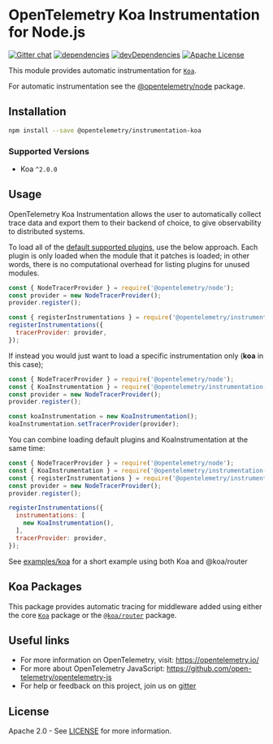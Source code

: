 # OpenTelemetry Koa Instrumentation for Node.js
[![Gitter chat][gitter-image]][gitter-url]
[![dependencies][dependencies-image]][dependencies-url]
[![devDependencies][devDependencies-image]][devDependencies-url]
[![Apache License][license-image]][license-image]

This module provides automatic instrumentation for [`Koa`](https://github.com/koajs/koa).

For automatic instrumentation see the
[@opentelemetry/node](https://github.com/open-telemetry/opentelemetry-js/tree/main/packages/opentelemetry-node) package.

## Installation

```bash
npm install --save @opentelemetry/instrumentation-koa
```
### Supported Versions
 - Koa `^2.0.0`

## Usage

OpenTelemetry Koa Instrumentation allows the user to automatically collect trace data and export them to their backend of choice, to give observability to distributed systems.

To load all of the [default supported plugins](https://github.com/open-telemetry/opentelemetry-js#plugins), use the below approach. Each plugin is only loaded when the module that it patches is loaded; in other words, there is no computational overhead for listing plugins for unused modules.

```js
const { NodeTracerProvider } = require('@opentelemetry/node');
const provider = new NodeTracerProvider();
provider.register();

const { registerInstrumentations } = require('@opentelemetry/instrumentation');
registerInstrumentations({
  tracerProvider: provider,
});
```

If instead you would just want to load a specific instrumentation only (**koa** in this case);

```js
const { NodeTracerProvider } = require('@opentelemetry/node');
const { KoaInstrumentation } = require('@opentelemetry/instrumentation-koa');
const provider = new NodeTracerProvider();
provider.register();

const koaInstrumentation = new KoaInstrumentation();
koaInstrumentation.setTracerProvider(provider);
```

You can combine loading default plugins and KoaInstrumentation at the same time:

```js
const { NodeTracerProvider } = require('@opentelemetry/node');
const { KoaInstrumentation } = require('@opentelemetry/instrumentation-koa');
const { registerInstrumentations } = require('@opentelemetry/instrumentation');
const provider = new NodeTracerProvider();
provider.register();

registerInstrumentations({
  instrumentations: [
    new KoaInstrumentation(),
  ],
  tracerProvider: provider,
});
```

See [examples/koa](https://github.com/open-telemetry/opentelemetry-js-contrib/tree/main/examples/koa) for a short example using both Koa and @koa/router

## Koa Packages

This package provides automatic tracing for middleware added using either the core [`Koa`](https://github.com/koajs/koa) package or the [`@koa/router`](https://github.com/koajs/router) package.

## Useful links
- For more information on OpenTelemetry, visit: <https://opentelemetry.io/>
- For more about OpenTelemetry JavaScript: <https://github.com/open-telemetry/opentelemetry-js>
- For help or feedback on this project, join us on [gitter][gitter-url]

## License

Apache 2.0 - See [LICENSE][license-url] for more information.

[gitter-image]: https://badges.gitter.im/open-telemetry/opentelemetry-js.svg
[gitter-url]: https://gitter.im/open-telemetry/opentelemetry-node?utm_source=badge&utm_medium=badge&utm_campaign=pr-badge&utm_content=badge
[license-url]: https://github.com/open-telemetry/opentelemetry-js-contrib/blob/main/LICENSE
[license-image]: https://img.shields.io/badge/license-Apache_2.0-green.svg?style=flat
[dependencies-image]: https://david-dm.org/open-telemetry/opentelemetry-js-contrib/status.svg?path=plugins/node/opentelemetry-instrumentation-koa
[dependencies-url]: https://david-dm.org/open-telemetry/opentelemetry-js-contrib?path=plugins/node/opentelemetry-instrumentation-koa
[devDependencies-image]: https://david-dm.org/open-telemetry/opentelemetry-js-contrib/dev-status.svg?path=plugins/node/opentelemetry-instrumentation-koa
[devDependencies-url]: https://david-dm.org/open-telemetry/opentelemetry-js-contrib?path=plugins/node/opentelemetry-instrumentation-koa&type=dev

